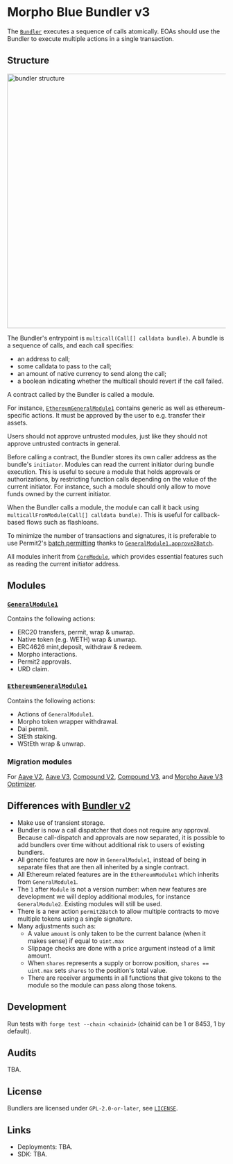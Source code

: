 # Morpho Blue Bundler v3

The [`Bundler`](./src/Bundler.sol) executes a sequence of calls atomically.
EOAs should use the Bundler to execute multiple actions in a single transaction.

## Structure

<img width="586" alt="bundler structure" src="https://github.com/user-attachments/assets/983b7e48-ba0c-4fda-a31b-e7c9cc212da4">

The Bundler's entrypoint is `multicall(Call[] calldata bundle)`.
A bundle is a sequence of calls, and each call specifies:
- an address to call;
- some calldata to pass to the call;
- an amount of native currency to send along the call;
- a boolean indicating whether the multicall should revert if the call failed.

A contract called by the Bundler is called a module.

For instance, [`EthereumGeneralModule1`](./src/modules/EthereumModule1.sol) contains generic as well as ethereum-specific actions.
It must be approved by the user to e.g. transfer their assets.

Users should not approve untrusted modules, just like they should not approve untrusted contracts in general.

Before calling a contract, the Bundler stores its own caller address as the bundle's `initiator`.
Modules can read the current initiator during bundle execution.
This is useful to secure a module that holds approvals or authorizations, by restricting function calls depending on the value of the current initiator.
For instance, such a module should only allow to move funds owned by the current initiator.

When the Bundler calls a module, the module can call it back using `multicallFromModule(Call[] calldata bundle)`.
This is useful for callback-based flows such as flashloans.

To minimize the number of transactions and signatures, it is preferable to use Permit2's [batch permitting](https://github.com/Uniswap/permit2/blob/main/src/AllowanceTransfer.sol#L43-L56) thanks to [`GeneralModule1.approve2Batch`](./src/modules/GeneralModule1.sol).

All modules inherit from [`CoreModule`](./src/modules/CoreModule.sol), which provides essential features such as reading the current initiator address.

## Modules

### [`GeneralModule1`](./src/modules/GeneralModule1.sol)

Contains the following actions:
- ERC20 transfers, permit, wrap & unwrap.
- Native token (e.g. WETH) wrap & unwrap.
- ERC4626 mint,deposit, withdraw & redeem.
- Morpho interactions.
- Permit2 approvals.
- URD claim.

### [`EthereumGeneralModule1`](./src/modules/EthereumModule1.sol)

Contains the following actions:

- Actions of `GeneralModule1`.
- Morpho token wrapper withdrawal.
- Dai permit.
- StEth staking.
- WStEth wrap & unwrap.

### Migration modules

For [Aave V2](./src/modules/migration/AaveV2MigrationModule.sol), [Aave V3](./src/modules/migration/AaveV3MigrationModule.sol), [Compound V2](./src/modules/migration/CompoundV2MigrationModule.sol), [Compound V3](./src/modules/migration/CompoundV3MigrationModule.sol), and [Morpho Aave V3 Optimizer](./src/modules/migration/AaveV3OptimizerMigrationModule.sol).

## Differences with [Bundler v2](https://github.com/morpho-org/morpho-blue-bundlers)

- Make use of transient storage.
- Bundler is now a call dispatcher that does not require any approval.
  Because call-dispatch and approvals are now separated, it is possible to add bundlers over time without additional risk to users of existing bundlers.
- All generic features are now in `GeneralModule1`, instead of being in separate files that are then all inherited by a single contract.
- All Ethereum related features are in the `EthereumModule1` which inherits from `GeneralModule1`.
- The `1` after `Module` is not a version number: when new features are development we will deploy additional modules, for instance `GeneralModule2`.
  Existing modules will still be used.
- There is a new action `permit2Batch` to allow multiple contracts to move multiple tokens using a single signature.
- Many adjustments such as:
  - A value `amount` is only taken to be the current balance (when it makes sense) if equal to `uint.max`
  - Slippage checks are done with a price argument instead of a limit amount.
  - When `shares` represents a supply or borrow position, `shares == uint.max` sets `shares` to the position's total value.
  - There are receiver arguments in all functions that give tokens to the module so the module can pass along those tokens.

## Development

Run tests with `forge test --chain <chainid>` (chainid can be 1 or 8453, 1 by default).

## Audits

TBA.

## License

Bundlers are licensed under `GPL-2.0-or-later`, see [`LICENSE`](./LICENSE).

## Links

- Deployments: TBA.
- SDK: TBA.
